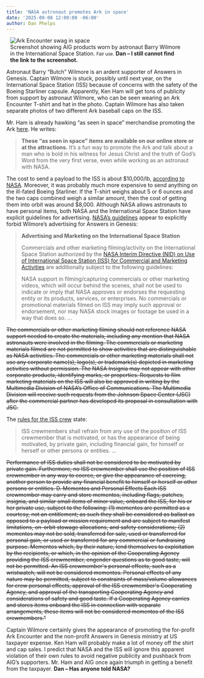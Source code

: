 ```yaml
---
title: 'NASA astronaut promotes Ark in space'
date: '2025-09-08 12:00:00 -06:00'
author: Dan Phelps
---
```


<figure class="on-the-left-side" style="margin-top: 10px; margin-right: 40px; margin-bottom: 10px; margin-left: 10px;">
<img src="/uploads/2024/Phelps_Ham_Astronaut.jpg" alt="Ark Encounter swag in space"/>
<figcaption><a href=""></a>Screenshot showing AIG products worn by astronaut Barry Wilmore in the International Space Station. <small>Fair use.</small> <strong> Dan – I still cannot find the link to the screenshot. </strong>
</figcaption>
</figure>

Astronaut Barry “Butch” Wilmore is an ardent supporter of Answers in Genesis. Captain Wilmore is stuck, possibly until next year, on the International Space Station (ISS) because of concerns with the safety of the Boeing Starliner capsule. Apparently, Ken Ham will get tons of publicity from support by astronaut Wilmore, who can be seen wearing an Ark Encounter T-shirt and hat in the photo. Captain Wilmore has also taken separate photos of two different Ark baseball caps on the ISS. 

Mr. Ham is already hawking “as seen in space” merchandise promoting the Ark <a href=”https://answersingenesis.org/blogs/ken-ham/2024/08/30/as-seen-in-space/”>here</a>. He writes:

<blockquote><strong>These “as seen in space” items are available on our online store or at the attractions.</strong> It’s a fun way to promote the Ark and talk about a man who is bold in his witness for Jesus Christ and the truth of God’s Word from the very first verse, even while working as an astronaut with NASA.</blockquote>

The cost to send a payload to the ISS is about $10,000/lb, <a href=”https://www.nasa.gov/humans-in-space/commercial-and-marketing-pricing-policy/”>according to NASA</a>. Moreover, it was probably much more expensive to send anything on the ill-fated Boeing Starliner. If the T-shirt weighs about 5 or 6 ounces and the two caps combined weigh a similar amount, then the cost of getting them into orbit was around $8,000. Although NASA allows astronauts to have personal items, both NASA and the International Space Station have explicit guidelines for advertising.  <a href="https://www.nasa.gov/nasa-brand-center/advertising-guidelines/">NASA’s guidelines</a> appear to explicitly forbid Wilmore’s advertising for Answers in Genesis: 

<blockquote><p><strong> Advertising and Marketing on the International Space Station </strong> </p>
<p> Commercials and other marketing filming/activity on the International Space Station authorized by the <a href="https://www3.nasa.gov/sites/default/files/atoms/files/s1701746119060610280_1.pdf"> NASA Interim Directive (NID) on Use of International Space Station (ISS) for Commercial and Marketing Activities</a> are additionally subject to the following guidelines: </p>
<p> NASA support in filming/capturing commercials or other marketing videos, which will occur behind the scenes, shall not be used to indicate or imply that NASA approves or endorses the requesting entity or its products, services, or enterprises. No commercials or promotional materials filmed on ISS may imply such approval or endorsement, nor may NASA stock images or footage be used in a way that does so. … </p> </blockquote>

<strike>The commercials or other marketing filming should not reference NASA support needed to create the materials, including any mention that NASA astronauts were involved in the filming.
The commercials or marketing materials filmed are not permitted to show activities that are distinguishable as NASA activities.
The commercials or other marketing materials shall not use any corporate name(s), logo(s), or trademark(s) depicted in marketing activities without permission.
The NASA Insignia may not appear with other corporate products, identifying marks, or properties.
Requests to film marketing materials on the ISS will also be approved in writing by the Multimedia Division of NASA’s Office of Communications. The Multimedia Division will receive such requests from the Johnson Space Center (JSC) after the commercial partner has developed its proposal in consultation with JSC.</strike>

The <a href="https://www.law.cornell.edu/cfr/text/14/1214.403">rules for the ISS crew</a> state:

<blockquote> ISS crewmembers shall refrain from any use of the position of ISS crewmember that is motivated, or has the appearance of being motivated, by private gain, including financial gain, for himself or herself or other persons or entities. …</blockquote>
  
  <strike> Performance of ISS duties shall not be considered to be motivated by private gain. Furthermore, no ISS crewmember shall use the position of ISS crewmember in any way to coerce, or give the appearance of coercing, another person to provide any financial benefit to himself or herself or other persons or entities. 
D. Mementos and Personal Effects 
Each ISS crewmember may carry and store mementos, including flags, patches, insignia, and similar small items of minor value, onboard the ISS, for his or her private use, subject to the following: 
(1) mementos are permitted as a courtesy, not an entitlement; as such they shall be considered as ballast as opposed to a  payload or mission requirement and are subject to manifest limitations, on-orbit stowage allocations, and safety considerations; 
(2) mementos may not be sold, transferred for sale, used or transferred for personal gain, or used or transferred for any commercial or fundraising purpose.  Mementos which, by their nature, lend themselves to exploitation by the recipients, or which, in the opinion of the Cooperating Agency providing the ISS crewmember, engender questions as to good taste, will not be permitted. 
An ISS crewmember's personal effects, such as a wristwatch, will not be considered mementos. Personal effects of any nature may be permitted, subject to constraints of mass/volume allowances for crew personal effects, approval of the ISS crewmember's Cooperating Agency, and approval of the transporting Cooperating Agency and considerations of safety and good taste. 
If a Cooperating Agency carries and stores items onboard the ISS in connection with separate arrangements, these items will not be considered mementos of the ISS crewmembers.”</strike>

Captain Wilmore certainly gives the appearance of promoting the for-profit Ark Encounter and the non-profit Answers in Genesis ministry at US taxpayer expense. Ken Ham will probably make a lot of money off the shirt and cap sales. I predict that NASA and the ISS will ignore this apparent violation of their own rules to avoid negative publicity and pushback from AIG’s supporters. Mr. Ham and AIG once again triumph in getting a benefit from the taxpayer. <strong> Dan – Has anyone told NASA? </strong>
